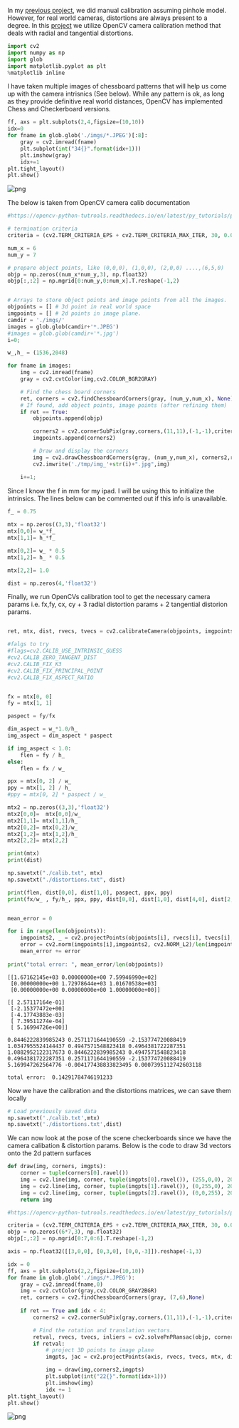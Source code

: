 In my [previous project](https://github.com/mbastola/computer-vision-cpp-python/tree/master/camera-calibration), we did manual calibration assuming pinhole model. However, for real world cameras, distortions are always present to a degree. In this [project](https://github.com/mbastola/computer-vision-cpp-python/tree/master/camera-calibration2) we utilize OpenCV camera calibration method that deals with radial and tangential distortions.


```python
import cv2
import numpy as np
import glob
import matplotlib.pyplot as plt
%matplotlib inline
```

I have taken multiple images of chessboard patterns that will help us come up with the camera intrisnics (See below). While any pattern is ok, as long as they provide definitive real world distances, OpenCV has implemented Chess and Checkerboard versions.



```python
ff, axs = plt.subplots(2,4,figsize=(10,10))
idx=0
for fname in glob.glob('./imgs/*.JPEG')[:8]:
    gray = cv2.imread(fname)   
    plt.subplot(int("34{}".format(idx+1)))
    plt.imshow(gray)
    idx+=1
plt.tight_layout()
plt.show()
```


    
![png](https://github.com/mbastola/computer-vision-cpp-python/blob/master/camera-calibration2/output_4_0.png)
    

The below is taken from OpenCV camera calib documentation


```python
#https://opencv-python-tutroals.readthedocs.io/en/latest/py_tutorials/py_calib3d/py_calibration/py_calibration.html

# termination criteria
criteria = (cv2.TERM_CRITERIA_EPS + cv2.TERM_CRITERIA_MAX_ITER, 30, 0.001)

num_x = 6
num_y = 7

# prepare object points, like (0,0,0), (1,0,0), (2,0,0) ....,(6,5,0)
objp = np.zeros((num_x*num_y,3), np.float32)
objp[:,:2] = np.mgrid[0:num_y,0:num_x].T.reshape(-1,2)


# Arrays to store object points and image points from all the images.
objpoints = [] # 3d point in real world space
imgpoints = [] # 2d points in image plane.
camdir = './imgs/'
images = glob.glob(camdir+'*.JPEG')
#images = glob.glob(camdir+'*.jpg')
i=0;

w_,h_ = (1536,2048)

for fname in images:
    img = cv2.imread(fname)
    gray = cv2.cvtColor(img,cv2.COLOR_BGR2GRAY)

    # Find the chess board corners
    ret, corners = cv2.findChessboardCorners(gray, (num_y,num_x), None)
    # If found, add object points, image points (after refining them)
    if ret == True:
        objpoints.append(objp)

        corners2 = cv2.cornerSubPix(gray,corners,(11,11),(-1,-1),criteria)
        imgpoints.append(corners2)

        # Draw and display the corners
        img = cv2.drawChessboardCorners(gray, (num_y,num_x), corners2,ret)
        cv2.imwrite('./tmp/img_'+str(i)+".jpg",img)

    i+=1;
```

Since I know the f in mm for my ipad. I will be using this to initialize the intrinsics. The lines below can be commented out if this info is unavailable.


```python
f_ = 0.75
    
mtx = np.zeros((3,3),'float32')
mtx[0,0]= w_*f_
mtx[1,1]= h_*f_

mtx[0,2]= w_ * 0.5
mtx[1,2]= h_ * 0.5

mtx[2,2]= 1.0

dist = np.zeros(4,'float32')
```

Finally, we run OpenCVs calibration tool to get the necessary camera params i.e. fx,fy, cx, cy + 3 radial distortion params + 2 tangential distorion params.

```python

ret, mtx, dist, rvecs, tvecs = cv2.calibrateCamera(objpoints, imgpoints, (w_,h_), mtx, dist )

#falgs to try 
#flags=cv2.CALIB_USE_INTRINSIC_GUESS
#cv2.CALIB_ZERO_TANGENT_DIST
#cv2.CALIB_FIX_K3 
#cv2.CALIB_FIX_PRINCIPAL_POINT 
#cv2.CALIB_FIX_ASPECT_RATIO


fx = mtx[0, 0]
fy = mtx[1, 1]

paspect = fy/fx

dim_aspect = w_*1.0/h_
img_aspect = dim_aspect * paspect

if img_aspect < 1.0:
    flen = fy / h_
else:
    flen = fx / w_

ppx = mtx[0, 2] / w_
ppy = mtx[1, 2] / h_
#ppy = mtx[0, 2] * paspect / w_

mtx2 = np.zeros((3,3),'float32')
mtx2[0,0]=  mtx[0,0]/w_
mtx2[1,1]= mtx[1,1]/h_
mtx2[0,2]= mtx[0,2]/w_
mtx2[1,2]= mtx[1,2]/h_
mtx2[2,2]= mtx[2,2]

print(mtx)
print(dist)

np.savetxt("./calib.txt", mtx)
np.savetxt("./distortions.txt", dist)

print(flen, dist[0,0], dist[1,0], paspect, ppx, ppy)
print(fx/w_ , fy/h_, ppx, ppy, dist[0,0], dist[1,0], dist[4,0], dist[2,0], dist[3,0])


mean_error = 0

for i in range(len(objpoints)):
    imgpoints2, _ = cv2.projectPoints(objpoints[i], rvecs[i], tvecs[i], mtx, dist)
    error = cv2.norm(imgpoints[i],imgpoints2, cv2.NORM_L2)/len(imgpoints2)
    mean_error += error
    
print("total error: ", mean_error/len(objpoints))

```

    [[1.67162145e+03 0.00000000e+00 7.59946990e+02]
     [0.00000000e+00 1.72978644e+03 1.01670538e+03]
     [0.00000000e+00 0.00000000e+00 1.00000000e+00]]

    [[ 2.57117164e-01]
     [-2.15377472e+00]
     [-4.17743883e-03]
     [ 7.39511274e-04]
     [ 5.16994726e+00]]
     
    0.8446222839985243 0.2571171644190559 -2.153774720088419 1.0347955524144437 0.4947571548823418 0.4964381722287351
    1.0882952122317673 0.8446222839985243 0.4947571548823418 0.4964381722287351 0.2571171644190559 -2.153774720088419 5.169947262564776 -0.004177438833823495 0.0007395112742603118

    total error:  0.14291784746191233


Now we have the calibration and the distortions matrices, we can save them locally


```python
# Load previously saved data
np.savetxt('./calib.txt',mtx)
np.savetxt('./distortions.txt',dist)
```

We can now look at the pose of the scene checkerboards since we have the camera calibation & distortion params. Below is the code to draw 3d vectors onto the 2d pattern surfaces



```python
def draw(img, corners, imgpts):
    corner = tuple(corners[0].ravel())
    img = cv2.line(img, corner, tuple(imgpts[0].ravel()), (255,0,0), 20)
    img = cv2.line(img, corner, tuple(imgpts[1].ravel()), (0,255,0), 20)
    img = cv2.line(img, corner, tuple(imgpts[2].ravel()), (0,0,255), 20)
    return img
```


```python
#https://opencv-python-tutroals.readthedocs.io/en/latest/py_tutorials/py_calib3d/py_pose/py_pose.html

criteria = (cv2.TERM_CRITERIA_EPS + cv2.TERM_CRITERIA_MAX_ITER, 30, 0.001)
objp = np.zeros((6*7,3), np.float32)
objp[:,:2] = np.mgrid[0:7,0:6].T.reshape(-1,2)

axis = np.float32([[3,0,0], [0,3,0], [0,0,-3]]).reshape(-1,3)

idx = 0
ff, axs = plt.subplots(2,2,figsize=(10,10))
for fname in glob.glob('./imgs/*.JPEG'):
    gray = cv2.imread(fname,0)
    img = cv2.cvtColor(gray,cv2.COLOR_GRAY2BGR)
    ret, corners = cv2.findChessboardCorners(gray, (7,6),None)
    
    if ret == True and idx < 4:
        corners2 = cv2.cornerSubPix(gray,corners,(11,11),(-1,-1),criteria)

        # Find the rotation and translation vectors.
        retval, rvecs, tvecs, inliers = cv2.solvePnPRansac(objp, corners2, mtx, dist)
        if retval:
            # project 3D points to image plane
            imgpts, jac = cv2.projectPoints(axis, rvecs, tvecs, mtx, dist)

            img = draw(img,corners2,imgpts)
            plt.subplot(int("22{}".format(idx+1)))
            plt.imshow(img)
            idx += 1
plt.tight_layout()
plt.show()
```
    
![png](https://github.com/mbastola/computer-vision-cpp-python/blob/master/camera-calibration2/output_15_1.png)
    

